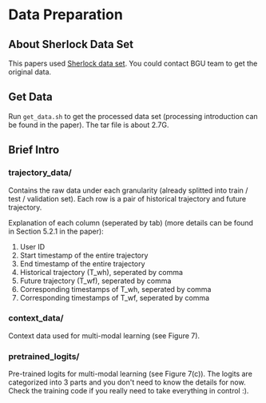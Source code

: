 # Data Preparation

## About Sherlock Data Set

This papers used [Sherlock data set](http://bigdata.ise.bgu.ac.il/sherlock/). You could contact BGU team to get the original data. 

## Get Data

Run `get_data.sh` to get the processed data set (processing introduction can be found in the paper). The tar file is about 2.7G.

## Brief Intro

### **trajectory_data/**

Contains the raw data under each granularity (already splitted into train / test / validation set). Each row is a pair of historical trajectory and future trajectory.

Explanation of each column (seperated by tab) (more details can be found in Section 5.2.1 in the paper):

1. User ID
2. Start timestamp of the entire trajectory
3. End timestamp of the entire trajectory
4. Historical trajectory (T_wh), seperated by comma
5. Future trajectory (T_wf), seperated by comma
6. Corresponding timestamps of T_wh, seperated by comma
7. Corresponding timestamps of T_wf, seperated by comma

### context_data/

Context data used for multi-modal learning (see Figure 7). 

### pretrained_logits/

Pre-trained logits for multi-modal learning (see Figure 7(c)). The logits are categorized into 3 parts and you don't need to know the details for now. Check the training code if you really need to take everything in control :).
